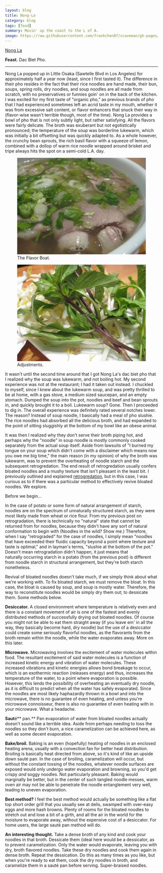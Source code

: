 ```yaml
---
layout: blog
title: Nong-La
category: blog
tags: [food]  
summary: Movin' up the coast to the L of A.
image: https://raw.githubusercontent.com/frankchen07/ccaveman/gh-pages/images/blog/090612_nong_la_3_courtesy_fc.jpg
---
```


[Nong La](http://www.yelp.com/biz/nong-la-cafe-los-angeles)

**Feast.** Dac Biet Pho.

---

Nong La popped up in Little Osaka (Sawtelle Blvd in Los Angeles) for approximately half a year now (least, since I first tasted it). The difference in their pho resides in the fact that their rice noodles are hand made, their bun, soups, spring rolls, dry noodles, and soup noodles are all made from scratch, with no preservatives or funnies goin' on in the back of the kitchen. I was excited for my first taste of "organic pho," as previous brands of pho that I had experienced sometimes left an acrid taste in my mouth, whether it was from excessive salt content, or flavor enhancers that snuck their way in (flavor-wise wasn't terrible though, most of the time). Nong La provides a bowl of pho that is not only subtly light, but rather satisfying. All the flavors were fairly delicate. The broth was exuberant but not egotistically pronounced; the temperature of the soup was borderline lukewarm, which was initially a bit offsetting but was quickly adapted to. As a whole however, the crunchy bean sprouts, the rich basil flavor with a squeeze of lemon, combined with a dollop of warm rice noodle wrapped around brisket and tripe always hits the spot on a semi-cold L.A. day.

<figure>
    <img src="https://raw.githubusercontent.com/frankchen07/ccaveman/gh-pages/images/blog/090612_nong_la_3_courtesy_fc.jpg"></img>
    <figcaption>The Flavor Boat.</figcaption>
</figure>

<figure>
    <img src="https://raw.githubusercontent.com/frankchen07/ccaveman/gh-pages/images/blog/090612_nong_la_2_courtesy_fc.jpg"></img>
    <figcaption>Adjustments.</figcaption>
</figure>

It wasn't until the second time around that I got Nong La's dac biet pho that I realized why the soup was lukewarm, and not boiling hot. My second experience was not at the restaurant; I had it taken out instead. I chuckled to myself, since I knew about the lukewarm soup, and was pretty thrilled to be at home, with a gas stove, a medium sized saucepan, and an empty stomach. Dumped the soup into the pot, noodles and beef and bean sprouts in, and quickly brought it to a boil. Lukewarm soup? Gone. Then I proceeded to dig in. The overall experience was definitely rated several notches lower. The reason? Instead of soup noodle, I basically had a meal of pho slushie. The rice noodles had absorbed all the delicious broth, and had expanded to the point of sitting sluggishly at the bottom of my bowl like an obese animal.

It was then I realized why they don't serve their broth piping hot, and perhaps why the "noodle" in soup noodle is mostly commonly cooked separately from the actual soup itself. Aside from lawsuits of "I burned my tongue on your soup which didn't come with a disclaimer which means now you owe me big time," the main reason (in my opinion) of why the broth was lukewarm, was to prevent the overheating of noodle starch and the subsequent retrogredation. The end result of retrogredation usually confers bloated noodles and a mushy texture that isn't pleasant in the least bit. I previously outlined and explained [retrogredation](http://frankchen07.github.io/ccaveman/blog/darabars-secrets.html), but in this case, I was curious as to if there was a particular method to effectively revive bloated noodles. We explore.

Before we begin...

In the case of potato or some form of natural arrangement of starch, noodles are on the spectrum of unnaturally structured starch, as they were most likely made from wheat or rice flour. From my previous post on retrogradation, there is technically no "natural" state that cannot be returned from for noodles, because they didn't have any sort of natural conformation to begin with (Noodles in the wild? Show me.) Therefore, when I say "retrograded" for the case of noodles, I simply mean "noodles that have exceeded their fluidic capacity beyond a point where texture and taste is optimal," and in layman's terms, "slushie at the bottom of the pot." Doesn't mean retrogradation didn't happen, it just means that naturally occurring starch in a potato (from the previous post) is different from noodle starch in structural arrangement, but they're both starch nonetheless.

Revival of bloated noodles doesn't take much, if we simply think about what we're working with. To fix bloated starch, we must remove the bloat. In this case, the bloat is caused by soup, and soup is mostly water. Therefore, the way to reconstitute noodles would be simply dry them out; to dessicate them. Some methods below.

**Desiccator.** A closed environment where temperature is relatively even and there is a constant movement of air is one of the fastest and evenly distributed methods of successfully drying out bloated noodles. Of course you might not be able to eat them straight away (if you leave em' in all the way, they basically become hard, dry noodle) but the use of a desiccator could create some seriously flavorful noodles, as the flavorants from the broth remain within the noodle, while the water evaporates away. More on this later.

**Microwave.** Microwaving involves the excitement of water molecules within food. The resultant excitement of said water molecules is a function of increased kinetic energy and vibration of water molecules. These increased vibrations and kinetic energies allows bond breakage to occur, which is an exothermic reaction (releases energy) and thus, increases the temperature of the water, to a point where evaporation is possible. However, this lends the possibility of overheating an eventually dry noodle, as it is difficult to predict when all the water has safely evaporated. Since the noodles are most likely haphazardly thrown in a bowl and into the microwave, there is no guarantee of even heating, and unless you're microwave connoisseur, there is also no guarantee of even heating with in your microwave. What a headache.

**Saut**é** pan.** Pan evaporation of water from bloated noodles actually doesn't sound like a terrible idea. Aside from perhaps needing to toss the noodles so they don't burn, a nice caramelization can be achieved here, as well as some decent evaporation.

**Bake/broil.** Baking is an even (hopefully) heating of noodles in an enclosed heating arena, usually with a convection fan for better heat distribution. Broiling is basically heat directed from above, so it's kind of like an upside down sauté pan. In the case of broiling, caramelization will occur, but without the constant tossing of the noodles, whatever noodle surfaces are exposed would only undergo water evaporation and browning, so you'd get crispy *and* soggy noodles. Not particularly pleasant. Baking would marginally be better, but in the center of such tangled noodle messes, warm oven air may not be able to penetrate the noodle entanglement very well, leading to uneven evaporation.

**Best method?** I feel the best method would actually be something like a flat top short order grill that you usually see at delis, swamped with over-easy eggs and more hash browns. Plenty of rooms for the bloated noodles to stretch out and lose a bit of a girth, and all the air in the world for the moisture to evaporate away, without the expensive cost of a desiccator. For home users, the large sauté pan method will do.

**An interesting thought.** Take a dense broth of any kind and cook your noodles in that broth. Dessicate them (ideal here would be a dessicator, as to prevent caramelization. Only the water would evaporate, leaving you with dry, broth flavored noodles. Take these dry noodles and cook them again in dense broth. Repeat the dessication. Do this as many times as you like, but when you're ready to eat them, cook the dry noodles in broth, and caramelize them in a sauté pan before serving. Super-braised noodles.

